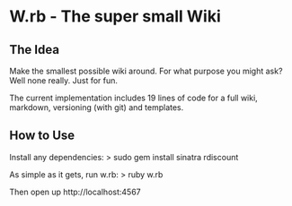 # W.rb - The super small Wiki

## The Idea
Make the smallest possible wiki around. For what purpose you might ask? Well none really.
Just for fun.

The current implementation includes 19 lines of code for a full wiki, markdown, versioning (with git) and templates.

## How to Use
Install any dependencies:
	> sudo gem install sinatra rdiscount

As simple as it gets, run w.rb:
	> ruby w.rb

Then open up http://localhost:4567